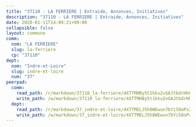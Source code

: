 ```yaml
---
title: "37110 - LA FERRIERE | Entraide, Annonces, Initiatives"
description: "37110 - LA FERRIERE | Entraide, Annonces, Initiatives"
date: 2020-01-11T14:09:21+09:00
collapsible: false
layout: commune
comm:
  nom: "LA FERRIERE"
  slug: la-ferriere
  cp: "37110"
dept:
  nom: "Indre-et-Loire"
  slug: indre-et-loire
  num: "37"
peerpad:
  comm:
    read_path: /r/markdown/37110_la-ferriere/4XTTMHBy5t1kku2vGAJtbdrHh6Qso9rEj7uM4spiqjQxh895x
    write_path: /w/markdown/37110_la-ferriere/4XTTMHBy5t1kku2vGAJtbdrHh6Qso9rEj7uM4spiqjQxh895x-K3TgTnSCBudHop9qGtTDWL7KJf9QJ1gyiSSM2bjqqKmQANyEqAjiecBXJcSmusK8H4BH2bAyqgSPry3wFzL4Fa5RYah6sYjijSyAnX9D3Yc4Zayy9Uzq7ZoVoaRFTysCbpw8CmhG
  dept:
    read_path: /r/markdown/37_indre-et-loire/4XTTMELJ5h8WEwun7bYi58oPx2UUhAuVMWiRXnG3JKD6HCBSC
    write_path: /w/markdown/37_indre-et-loire/4XTTMELJ5h8WEwun7bYi58oPx2UUhAuVMWiRXnG3JKD6HCBSC-K3TgUE1Xc5kEfjxrpmzZiy65roucaprgS7x3hGvFuz61DP9skMaVe34nfPLnaT67YAQv9neEJ5R82kUU8emmmxqwvtD26ayPhPXJErxWUtb2ozxcDD3EtUckqeZpufwwn2Gsbjsi
---
```


